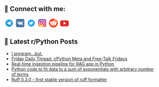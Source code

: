 ## 🔎 Connect with me:
[<img src="https://github.com/bullbesh/bullbesh/blob/main/images/Telegram.png" width="32" height="32" />](https://t.me/bullbesh)
[<img src="https://github.com/bullbesh/bullbesh/blob/main/images/VK.png" width="32" height="32" />](https://vk.com/bullbesh)
[<img src="https://github.com/bullbesh/bullbesh/blob/main/images/Twitter.png" width="32" height="32" />](https://twitter.com/bullbesh1)
[<img src="https://github.com/bullbesh/bullbesh/blob/main/images/Instagram.png" width="32" height="32" />](https://www.instagram.com/bullbesh)
[<img src="https://github.com/bullbesh/bullbesh/blob/main/images/Reddit.png" width="32" height="32" />](https://www.reddit.com/user/bullbesh)
[<img src="https://github.com/bullbesh/bullbesh/blob/main/images/YouTube.png" width="32" height="32" />](https://www.youtube.com/channel/UCtfjRs6uzgq5mfm8S06WTcg)

## 📕 Latest r/Python Posts
<!-- BLOG-POST-LIST:START -->
- [I program...but.](https://www.reddit.com/r/Python/comments/1b3ij44/i_programbut/)
- [Friday Daily Thread: r/Python Meta and Free-Talk Fridays](https://www.reddit.com/r/Python/comments/1b3frba/friday_daily_thread_rpython_meta_and_freetalk/)
- [Real-time ingestion pipeline for RAG app in Python](https://www.reddit.com/r/Python/comments/1b3dit2/realtime_ingestion_pipeline_for_rag_app_in_python/)
- [Python code to fit data to a sum of exponentials with arbitrary number of terms](https://www.reddit.com/r/Python/comments/1b3cot3/python_code_to_fit_data_to_a_sum_of_exponentials/)
- [Ruff 0.3.0 - first stable version of ruff formatter](https://www.reddit.com/r/Python/comments/1b36z60/ruff_030_first_stable_version_of_ruff_formatter/)
<!-- BLOG-POST-LIST:END -->
